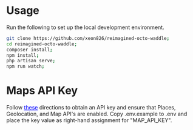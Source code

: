 # Usage

Run the following to set up the local development environment.
```bash
git clone https://github.com/xeon826/reimagined-octo-waddle;
cd reimagined-octo-waddle;
composer install;
npm install;
php artisan serve;
npm run watch;
```

# Maps API Key

Follow <a style='color:blue' href='https://developers.google.com/maps/documentation/javascript/get-api-key'>these</a> directions to obtain an API key and ensure that Places, Geolocation, and Map API's are enabled. Copy .env.example to .env and place the key value as right-hand assignment for "MAP_API_KEY".
